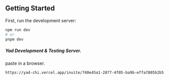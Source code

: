 ## Getting Started

First, run the development server:

```bash
npm run dev
# or
pnpm dev
```

##### Yad Development & Testing Server.
paste in a browser.
```
https://yad-chi.vercel.app/invite/740e45a1-2877-4f05-ba9b-effa7805b2b5

```

